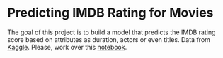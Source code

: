 
# Predicting IMDB Rating for Movies
The goal of this project is to build a model that predicts the IMDB rating score based on attributes as duration, actors or even titles. 
Data from [Kaggle](https://www.kaggle.com/carolzhangdc/imdb-5000-movie-dataset). Please, work over this [notebook](https://colab.research.google.com/github/emmanueliarussi/DataScienceCapstone/blob/master/3_MidtermProjects/ProjectIMBD/main.ipynb).

